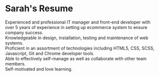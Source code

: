 # Sarah's Resume
Experienced and professional IT manager and front-end developer with
          over 5 years of experience in setting up ecommerce system to ensure
          company success. <br />
          Knowledgeable in design, installation, testing and
          maintenance of web systems. <br />
          Proficient in an assortment of
          technologies including HTML5, CSS, SCSS, Javascript, Git and Chrome
          developer tools. <br />
          Able to effectively self-manage as well as
          collaborate with other team members. <br />
          Self-motivated and love learning.
